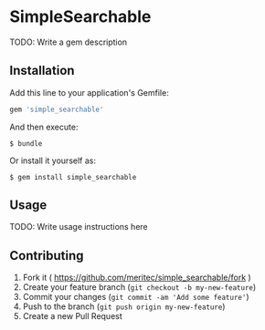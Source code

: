 # SimpleSearchable

TODO: Write a gem description

## Installation

Add this line to your application's Gemfile:

```ruby
gem 'simple_searchable'
```

And then execute:

    $ bundle

Or install it yourself as:

    $ gem install simple_searchable

## Usage

TODO: Write usage instructions here

## Contributing

1. Fork it ( https://github.com/meritec/simple_searchable/fork )
2. Create your feature branch (`git checkout -b my-new-feature`)
3. Commit your changes (`git commit -am 'Add some feature'`)
4. Push to the branch (`git push origin my-new-feature`)
5. Create a new Pull Request
